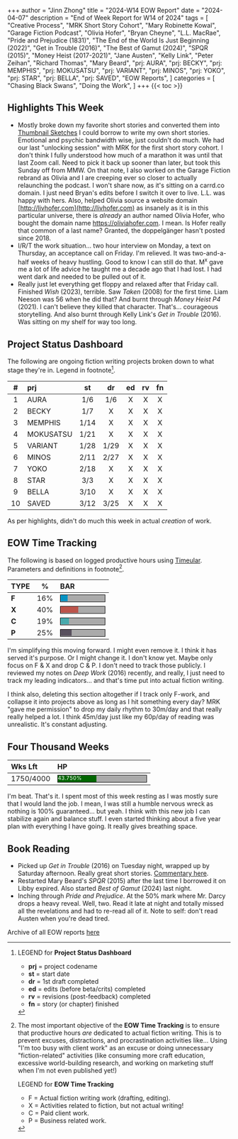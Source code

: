 +++
author = "Jinn Zhong"
title = "2024-W14 EOW Report"
date = "2024-04-07"
description = "End of Week Report for W14 of 2024"
tags = [
    "Creative Process",
    "MRK Short Story Cohort",
    "Mary Robinette Kowal",
    "Garage Fiction Podcast",
    "Olivia Hofer",
    "Bryan Cheyne",
    "L.L. MacRae",
    "Pride and Prejudice (1831)",
    "The End of the World Is Just Beginning (2022)",
    "Get in Trouble (2016)",
    "The Best of Gamut (2024)",
    "SPQR (2015)",
    "Money Heist (2017-2021)",
    "Jane Austen",
    "Kelly Link",
    "Peter Zeihan",
    "Richard Thomas",
    "Mary Beard",
    "prj: AURA",
    "prj: BECKY",
    "prj: MEMPHIS",
    "prj: MOKUSATSU",
    "prj: VARIANT",
    "prj: MINOS",
    "prj: YOKO",
    "prj: STAR",
    "prj: BELLA",
    "prj: SAVED",
    "EOW Reports",
]
categories = [
    "Chasing Black Swans",
    "Doing the Work",
]
+++
{{< toc >}}

## Highlights This Week

* Mostly broke down my favorite short stories and converted them into [Thumbnail Sketches](https://journal.jinnzhong.com/tags/thumbnail-sketches/) I could borrow to write my own short stories. Emotional and psychic bandwidth wise, just couldn't do much. We had our last "unlocking session" with MRK for the first short story cohort. I don't think I fully understood how much of a marathon it was until that last Zoom call. Need to pick it back up sooner than later, but took this Sunday off from MMW. On that note, I also worked on the Garage Fiction rebrand as Olivia and I are creeping ever so closer to actually relaunching the podcast. I won't share now, as it's sitting on a carrd.co domain. I just need Bryan's edits before I switch it over to live. L.L. was happy with hers. Also, helped Olivia source a website domain [http://livhofer.com](http://livhofer.com) as insanely as it is in this particular universe, there is _already_ an author named Olivia Hofer, who bought the domain name https://oliviahofer.com. I mean. Is Hofer really that common of a last name? Granted, the doppelgänger hasn't posted since 2018.
* I/R/T the work situation... two hour interview on Monday, a text on Thursday, an acceptance call on Friday. I'm relieved. It was two-and-a-half weeks of heavy hustling. Good to know I can still do that. M<sup>x</sup> gave me a lot of life advice he taught me a decade ago that I had lost. I had went dark and needed to be pulled out of it.
* Really just let everything get floppy and relaxed after that Friday call. Finished _Wish_ (2023), terrible. Saw _Taken_ (2008) for the first time. Liam Neeson was 56 when he did that? And burnt through _Money Heist P4_ (2021). I can't believe they killed that character. That's... courageous storytelling. And also burnt through Kelly Link's _Get in Trouble_ (2016). Was sitting on my shelf for way too long.

## Project Status Dashboard

The following are ongoing fiction writing projects broken down to what stage they're in. Legend in footnote[^1].

| # | prj | st | dr | ed | rv | fn | 
| :---: | :--- | :---: | :---: | :---: |  :---: |  :---: |
| 1 | AURA | 1/6 | 1/6 | X | X | X | 
| 2 | BECKY | 1/7 | X | X | X | X | 
| 3 | MEMPHIS | 1/14 | X | X | X | X | 
| 4 | MOKUSATSU | 1/21 | X | X | X | X | 
| 5 | VARIANT | 1/28 | 1/29 | X | X | X | X | 
| 6 | MINOS | 2/11 | 2/27 | X | X | X | X | 
| 7 | YOKO | 2/18 | X | X | X | X | X | 
| 8 | STAR | 3/3 | X | X | X | X | X | 
| 9 | BELLA | 3/10 | X | X | X | X | X |
| 10 | SAVED | 3/12 | 3/25 | X | X | X | X |

As per highlights, didn't do much this week in actual _creation_ of work.

## EOW Time Tracking

The following is based on logged productive hours using [Timeular](https://timeular.com/?linkId=lp_182779&sourceId=colin-yj-chung&tenantId=timeular). Parameters and definitions in footnote[^2].

| TYPE | % | BAR |
| :--- | :---: | :--- |
| **F** | 16% | <div style="width:100px;height:15px;background:#AAAAAA;border:1.3px solid #000000;"><div style="width:16%;height:14px;background:#0492C2;font-size:12px; color:white; line-height:12px;"></div></div> |
| **X** | 40% | <div style="width:100px;height:15px;background:#AAAAAA;border:1.3px solid #000000;"><div style="width:40%;height:14px;background:#BC544B;font-size:12px; color:white; line-height:12px;"></div></div> |
| **C** | 19% |<div style="width:100px;height:15px;background:#AAAAAA;border:1.3px solid #000000;"><div style="width:19%;height:14px;background:#48AAAD;font-size:12px; color:white; line-height:12px;"></div></div> |
| **P** | 25% | <div style="width:100px;height:15px;background:#AAAAAA;border:1.3px solid #000000;"><div style="width:25%;height:14px;background:#59515e;font-size:12px; color:white; line-height:12px;"></div></div> |

I'm simplifying this moving forward. I might even remove it. I think it has served it's purpose. Or I might change it. I don't know yet. Maybe only focus on F & X and drop C & P. I don't need to track those publicly. I reviewed my notes on _Deep Work_ (2016) recently, and really, I just need to track my leading indicators... and that's time put into actual fiction writing.

I think also, deleting this section altogether if I track only F-work, and collapse it into projects above as long as I hit something every day? MRK "gave me permission" to drop my daily rhythm to 30m/day and that really really helped a lot. I think 45m/day just like my 60p/day of reading was unrealistic. It's constant adjusting.

## Four Thousand Weeks

| Wks Lft | HP |
| :--- | :--- |
| 1750/4000 | <div style="width:200px;height:15px;background:#AAAAAA;border:1.3px solid #000000;"><div style="width:43.750%;height:15px;background:#006600;font-size:12px; color:white; line-height:12px;">43.750%</div></div> |

I'm beat. That's it. I spent most of this week resting as I was mostly sure that I would land the job. I mean, I was still a humble nervous wreck as nothing is 100% guaranteed... but yeah. I think with this new job I can stabilize again and balance stuff. I even started thinking about a five year plan with everything I have going. It really gives breathing space.

## Book Reading

* Picked up _Get in Trouble_ (2016) on Tuesday night, wrapped up by Saturday afternoon. Really great short stories. [Commentary here](https://journal.jinnzhong.com/commentary-get-in-trouble-2016/).
* Restarted Mary Beard's _SPQR_ (2015) after the last time I borrowed it on Libby expired. Also started _Best of Gamut_ (2024) last night.
* Inching through _Pride and Prejudice_. At the 50% mark where Mr. Darcy drops a heavy reveal. Well, two. Read it late at night and totally missed all the revelations and had to re-read all of it. Note to self: don't read Austen when you're dead tired.
  
Archive of all EOW reports [here](https://journal.jinnzhong.com/tags/eow-reports/)

[^1]: LEGEND for **Project Status Dashboard**

    * **prj** = project codename
    * **st** = start date
    * **dr** = 1st draft completed
    * **ed** = edits (before beta/crits) completed
    * **rv** = revisions (post-feedback) completed
    * **fn** = story (or chapter) finished

[^2]: The most important objective of the **EOW Time Tracking** is to ensure that productive hours _are_ dedicated to actual fiction writing. This is to prevent excuses, distractions, and procrastination activities like... Using "I'm too busy with client work" as an excuse or doing unnecessary "fiction-related" activities (like consuming more craft education, excessive world-building research, and working on marketing stuff when I'm not even published yet!)
    
    LEGEND for **EOW Time Tracking**
    * F = Actual fiction writing work (drafting, editing).
    * X = Activities related to fiction, but not actual writing!
    * C = Paid client work.
    * P = Business related work.


